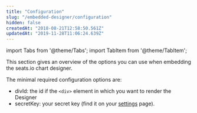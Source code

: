 ```yaml
---
title: "Configuration"
slug: "/embedded-designer/configuration"
hidden: false
createdAt: "2018-08-21T12:58:50.561Z"
updatedAt: "2019-11-28T11:06:24.639Z"
---
```


import Tabs from '@theme/Tabs';
import TabItem from '@theme/TabItem';

This section gives an overview of the options you can use when embedding the seats.io chart designer.

The minimal required configuration options are: 

*  divId: the id if the `<div>` element in which you want to render the Designer
* secretKey: your secret key (find it on your [settings](https://app.seats.io/settings) page).
